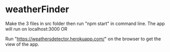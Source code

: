 # weatherFinder
Make the 3 files in src folder then run "npm start" in command line.
The app will run on localhost:3000
          OR

Run "https://weathersdetector.herokuapp.com/" on the browser to get the view of the app.
